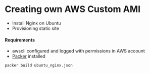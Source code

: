 # Creating own AWS Custom AMI

* Install Nginx on Ubuntu
* Provisioning static site

#### Requirements
* awscli configured and logged with permissions in AWS account
* <a href="https://github.com/hashicorp/packer">Packer</a> installed

```
packer build ubuntu_nginx.json
```
